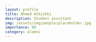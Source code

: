 ```yaml
---
layout: profile
title: Ahmed Alkishki
description: Student assistant
img: /assets/img/people/placeholder.jpg
importance: 99
category: alumni
---
```

